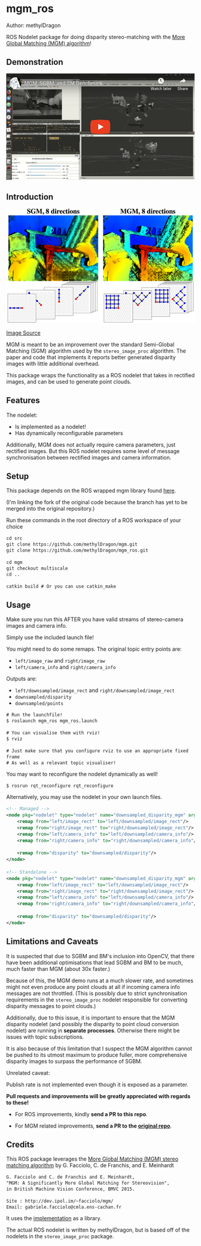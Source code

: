 # mgm_ros

Author: methylDragon

ROS Nodelet package for doing disparity stereo-matching with the [More Global Matching (MGM) algorithm](<http://dev.ipol.im/~facciolo/mgm/>)!



## Demonstration

[![Click to watch video!](assets/1564724964192.png)](<https://www.youtube.com/watch?v=Gz7ItewldX8>)



## Introduction

![Example results from the paper](assets/fig.png)

[Image Source](<http://dev.ipol.im/~facciolo/mgm/>)



MGM is meant to be an improvement over the standard Semi-Global Matching (SGM) algorithm used by the `stereo_image_proc` algorithm. The paper and code that implements it reports better generated disparity images with little additional overhead.

This package wraps the functionality as a ROS nodelet that takes in rectified images, and can be used to generate point clouds.



## Features

The nodelet:

- Is implemented as a nodelet!
- Has dynamically reconfigurable parameters

Additionally, MGM does not actually require camera parameters, just rectified images. But this ROS nodelet requires some level of message synchronisation between rectified images and camera information.



## Setup

This package depends on the ROS wrapped mgm library found [here](<https://github.com/methylDragon/mgm/tree/multiscale>).

(I'm linking the fork of the original code because the branch has yet to be merged into the original repository.)



Run these commands in the root directory of a ROS workspace of your choice

```shell
cd src
git clone https://github.com/methylDragon/mgm.git
git clone https://github.com/methylDragon/mgm_ros.git

cd mgm
git checkout multiscale
cd ..

catkin build # Or you can use catkin_make
```



## Usage

Make sure you run this AFTER you have valid streams of stereo-camera images and camera info.

Simply use the included launch file!

You might need to do some remaps. The original topic entry points are:

- `left/image_raw` and `right/image_raw`
- `left/camera_info` and `right/camera_info`

Outputs are:

- `left/downsampled/image_rect` and `right/downsampled/image_rect`
- `downsampled/disparity`
- `downsampled/points`

```shell
# Run the launchfile!
$ roslaunch mgm_ros mgm_ros.launch

# You can visualise them with rviz!
$ rviz

# Just make sure that you configure rviz to use an appropriate fixed frame
# As well as a relevant topic visualiser!
```

You may want to reconfigure the nodelet dynamically as well!

```shell
$ rosrun rqt_reconfigure rqt_reconfigure
```



Alternatively, you may use the nodelet in your own launch files.

```xml
<!-- Managed -->
<node pkg="nodelet" type="nodelet" name="downsampled_disparity_mgm" args="load mgm_ros/mgm point_manager" output="screen">
    <remap from="left/image_rect" to="left/downsampled/image_rect"/>
    <remap from="right/image_rect" to="right/downsampled/image_rect"/>
    <remap from="left/camera_info" to="left/downsampled/camera_info"/>
    <remap from="right/camera_info" to="right/downsampled/camera_info"/>

    <remap from="disparity" to="downsampled/disparity"/>
</node>

<!-- Standalone -->
<node pkg="nodelet" type="nodelet" name="downsampled_disparity_mgm" args="standalone mgm_ros/mgm" output="screen">
    <remap from="left/image_rect" to="left/downsampled/image_rect"/>
    <remap from="right/image_rect" to="right/downsampled/image_rect"/>
    <remap from="left/camera_info" to="left/downsampled/camera_info"/>
    <remap from="right/camera_info" to="right/downsampled/camera_info"/>

    <remap from="disparity" to="downsampled/disparity"/>
</node>
```



## Limitations and Caveats

It is suspected that due to SGBM and BM's inclusion into OpenCV, that there have been additional optimisations that lead SGBM and BM to be much, much faster than MGM (about 30x faster.)

Because of this, the MGM demo runs at a much slower rate, and sometimes might not even produce any point clouds at all if incoming camera info messages are not throttled. (This is possibly due to strict synchronisation requirements in the `stereo_image_proc` nodelet responsible for converting disparity messages to point clouds.)

Additionally, due to this issue, it is important to ensure that the MGM disparity nodelet (and possibly the disparity to point cloud conversion nodelet) are running in **separate processes**. Otherwise there might be issues with topic subscriptions.

It is also because of this limitation that I suspect the MGM algorithm cannot be pushed to its utmost maximum to produce fuller, more comprehensive disparity images to surpass the performance of SGBM.



Unrelated caveat:

Publish rate is not implemented even though it is exposed as a parameter.



**Pull requests and improvements will be greatly appreciated with regards to these!**

- For ROS improvements, kindly **send a PR to this repo**.

- For MGM related improvements, **send a PR to the [original repo](<https://github.com/gfacciol/mgm>)**.



## Credits

This ROS package leverages the [More Global Matching (MGM) stereo matching algorithm](<http://dev.ipol.im/~facciolo/mgm/>) by G. Facciolo, C. de Franchis, and E. Meinhardt

```
G. Facciolo and C. de Franchis and E. Meinhardt,
"MGM: A Significantly More Global Matching for Stereovision",
in British Machine Vision Conference, BMVC 2015.

Site : http://dev.ipol.im/~facciolo/mgm/
Email: gabriele.facciolo@cmla.ens-cachan.fr
```

It uses the [implementation](<https://github.com/gfacciol/mgm>) as a library.

The actual ROS nodelet is written by methylDragon, but is based off of the nodelets in the `stereo_image_proc` package.